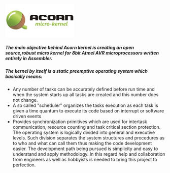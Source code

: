 ![Acorn kernel](screenshots/logo.jpg)

##### The main objective behind Acorn kernel is creating an open source,robust micro kernel for 8bit Atmel AVR microprocessors written entirely in Assembler. 
##### The kernel by itself is a static preemptive operating system which basically means:
* Any number of tasks can be accurately defined before run time and when the system starts up all tasks are created and this number does not change.
* A so called "scheduler" organizes the tasks execution as each task is given a time quantum to execute its code based on interrupt or software driven events
* Provides synchronization primitives which are used for intertask communication, resource counting and task critical section protection.
The operating system is logically divided into general and executive levels. Such division separates the system structures and procedures as to who and what can call them thus making the code development easier.
The development path being pursued is simplicity and easy to understand and apply methodology. In this regard help and collaboration from engineers as well as hobbyists is needed to bring this project to perfection.
